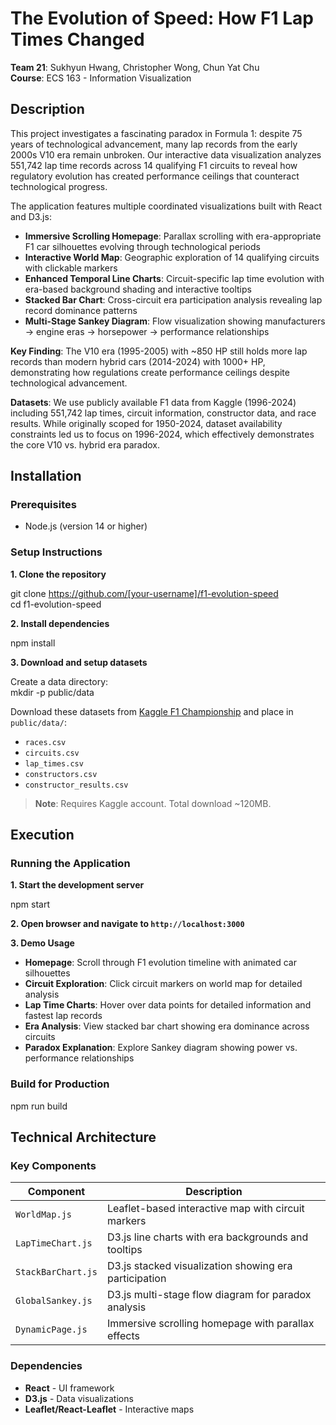 # The Evolution of Speed: How F1 Lap Times Changed

**Team 21**: Sukhyun Hwang, Christopher Wong, Chun Yat Chu  
**Course**: ECS 163 - Information Visualization  


## Description

This project investigates a fascinating paradox in Formula 1: despite 75 years of technological advancement, many lap records from the early 2000s V10 era remain unbroken. Our interactive data visualization analyzes 551,742 lap time records across 14 qualifying F1 circuits to reveal how regulatory evolution has created performance ceilings that counteract technological progress.

The application features multiple coordinated visualizations built with React and D3.js:

- **Immersive Scrolling Homepage**: Parallax scrolling with era-appropriate F1 car silhouettes evolving through technological periods
- **Interactive World Map**: Geographic exploration of 14 qualifying circuits with clickable markers
- **Enhanced Temporal Line Charts**: Circuit-specific lap time evolution with era-based background shading and interactive tooltips
- **Stacked Bar Chart**: Cross-circuit era participation analysis revealing lap record dominance patterns
- **Multi-Stage Sankey Diagram**: Flow visualization showing manufacturers → engine eras → horsepower → performance relationships

**Key Finding**: The V10 era (1995-2005) with ~850 HP still holds more lap records than modern hybrid cars (2014-2024) with 1000+ HP, demonstrating how regulations create performance ceilings despite technological advancement.

**Datasets**: We use publicly available F1 data from Kaggle (1996-2024) including 551,742 lap times, circuit information, constructor data, and race results. While originally scoped for 1950-2024, dataset availability constraints led us to focus on 1996-2024, which effectively demonstrates the core V10 vs. hybrid era paradox.

## Installation

### Prerequisites
- Node.js (version 14 or higher)



### Setup Instructions

**1. Clone the repository**

git clone https://github.com/[your-username]/f1-evolution-speed  
cd f1-evolution-speed

**2. Install dependencies**

npm install

**3. Download and setup datasets**

Create a data directory:  
mkdir -p public/data

Download these datasets from [Kaggle F1 Championship](https://www.kaggle.com/datasets/rohanrao/formula-1-world-championship-1950-2020) and place in `public/data/`:
- `races.csv`
- `circuits.csv` 
- `lap_times.csv`
- `constructors.csv`
- `constructor_results.csv`

> **Note**: Requires Kaggle account. Total download ~120MB.

## Execution

### Running the Application

**1. Start the development server**

npm start

**2. Open browser and navigate to `http://localhost:3000`**

**3. Demo Usage**
- **Homepage**: Scroll through F1 evolution timeline with animated car silhouettes
- **Circuit Exploration**: Click circuit markers on world map for detailed analysis
- **Lap Time Charts**: Hover over data points for detailed information and fastest lap records
- **Era Analysis**: View stacked bar chart showing era dominance across circuits
- **Paradox Explanation**: Explore Sankey diagram showing power vs. performance relationships

### Build for Production

npm run build

## Technical Architecture

### Key Components
| Component | Description |
|-----------|-------------|
| `WorldMap.js` | Leaflet-based interactive map with circuit markers |
| `LapTimeChart.js` | D3.js line charts with era backgrounds and tooltips |
| `StackBarChart.js` | D3.js stacked visualization showing era participation |
| `GlobalSankey.js` | D3.js multi-stage flow diagram for paradox analysis |
| `DynamicPage.js` | Immersive scrolling homepage with parallax effects |

### Dependencies
- **React** - UI framework
- **D3.js** - Data visualizations
- **Leaflet/React-Leaflet** - Interactive maps
